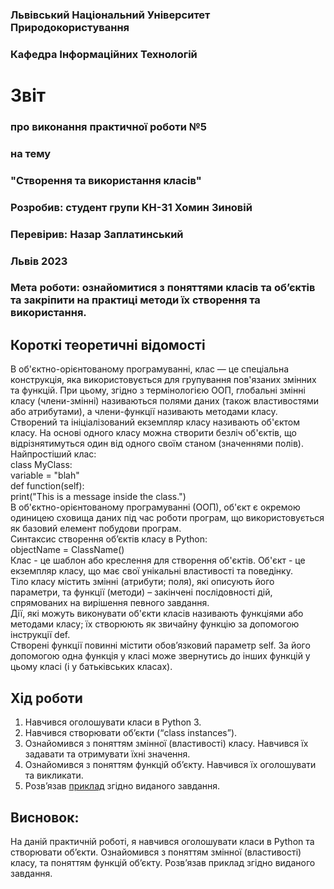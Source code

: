 ### Львівський Національний Університет Природокористування
### Кафедра Інформаційних Технологій
# Звіт 
### про виконання практичної роботи №5 
### на тему
### "Створення та використання класів"
### Розробив: студент групи КН-31 Хомин Зиновій
### Перевірив: Назар Заплатинський
### Львів 2023 
### Мета роботи: ознайомитися з поняттями класів та об’єктів та закріпити на практиці методи їх створення та використання.
## Короткі теоретичні відомості
В об'єктно-орієнтованому програмуванні, клас — це спеціальна конструкція, яка використовується для групування пов'язаних змінних та функцій. При цьому, згідно з термінологією ООП, глобальні змінні класу (члени-змінні) називаються полями даних (також властивостями або атрибутами), а члени-функції називають методами класу. Створений та ініціалізований екземпляр класу називають об'єктом класу. На основі одного класу можна створити безліч об'єктів, що відрізнятимуться один від одного своїм станом (значеннями полів).  
Найпростіший клас:  
class MyClass:  
    variable = "blah"  
    def function(self):  
        print("This is a message inside the class.")  
В об'єктно-орієнтованому програмуванні (ООП), об'єкт є окремою одиницею сховища даних під час роботи програм, що використовується як базовий елемент побудови програм.  
Синтаксис створення об’єктів класу в Python:  
objectName = ClassName()  
Клас - це шаблон або креслення для створення об'єктів. Об'єкт - це екземпляр класу, що має свої унікальні властивості та поведінку.  
Тіло класу містить змінні (атрибути; поля), які описують його параметри, та функції (методи) – закінчені послідовності дій, спрямованих на вирішення певного завдання.  
Дії, які можуть виконувати об'єкти класів називають функціями або методами класу; їх створюють як звичайну функцію за допомогою інструкції def.  
Створені функції повинні містити обов’язковий параметр self. За його допомогою одна функція у класі може звернутись до інших функцій у цьому класі (і у батьківських класах).  
## Хід роботи 
1. Навчився оголошувати класи в Python 3.
2. Навчився створювати об’єкти (“class instances”).
3. Ознайомився з поняттям змінної (властивості) класу. Навчився їх задавати та отримувати їхні значення.
4. Ознайомився з поняттям функцій об’єкту. Навчився їх оголошувати та викликати.
5. Розв’язав [приклад](./script.py) згідно виданого завдання.
## Висновок:
На даній практичній роботі, я навчився оголошувати класи в Python та створювати об’єкти. Ознайомився з поняттям змінної (властивості) класу, та поняттям функцій об’єкту. Розв’язав приклад згідно виданого завдання.